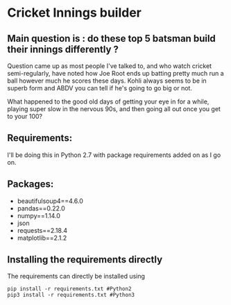 # Cricket Innings builder

## Main question is : do these top 5 batsman build their innings differently ? 
Question came up as most people I've talked to, and who watch cricket semi-regularly, have noted how Joe Root ends up batting pretty much run a ball however much he scores these days. Kohli always seems to be in superb form and ABDV you can tell if he's going to go big or not. 

What happened to the good old days of getting your eye in for a while, playing super slow in the nervous 90s, and then going all out once you get to your 100?

## Requirements: 
I'll be doing this in Python 2.7 with package requirements added on as I go on. 

## Packages:
* beautifulsoup4==4.6.0
* pandas==0.22.0
* numpy==1.14.0
* json
* requests==2.18.4
* matplotlib==2.1.2

## Installing the requirements directly

The requirements can directly be installed using 
```
pip install -r requirements.txt #Python2
pip3 install -r requirements.txt #Python3
```



